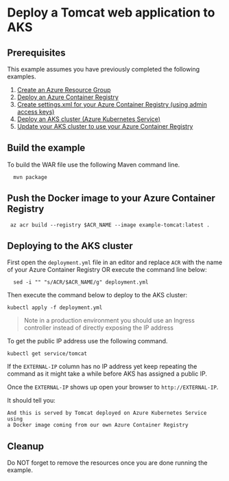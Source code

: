 
# Deploy a Tomcat web application to AKS

## Prerequisites

This example assumes you have previously completed the following examples.

1. [Create an Azure Resource Group](../../group/create/)
1. [Deploy an Azure Container Registry](../../acr/create/)
1. [Create settings.xml for your Azure Container Registry (using admin access keys)](../../acr/create-access-keys-settings-xml/)
1. [Deploy an AKS cluster (Azure Kubernetes Service)](../create/)
1. [Update your AKS cluster to use your Azure Container Registry](../use-your-acr/)

## Build the example

To build the WAR file use the following Maven command line.

````shell
  mvn package
````

## Push the Docker image to your Azure Container Registry

````shell
 az acr build --registry $ACR_NAME --image example-tomcat:latest .
````

## Deploying to the AKS cluster

First open the `deployment.yml` file in an editor and replace `ACR` with the
name of your Azure Container Registry OR execute the command line below:

```shell
  sed -i "" "s/ACR/$ACR_NAME/g" deployment.yml
```

Then execute the command below to deploy to the AKS cluster:

```shell
kubectl apply -f deployment.yml
```

> Note in a production environment you should use an Ingress controller instead
> of directly exposing the IP address

To get the public IP address use the following command.

```
kubectl get service/tomcat
```

If the `EXTERNAL-IP` column has no IP address yet keep repeating the command as
it might take a while before AKS has assigned a public IP.

Once the `EXTERNAL-IP` shows up open your browser to `http://EXTERNAL-IP`.

It should tell you:

```shell
And this is served by Tomcat deployed on Azure Kubernetes Service using
a Docker image coming from our own Azure Container Registry
```

## Cleanup

Do NOT forget to remove the resources once you are done running the example.
